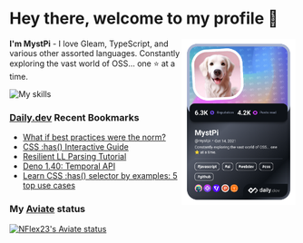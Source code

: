 # Hey there, welcome to my profile 👋

<a href="https://app.daily.dev/MystPi"><img src="https://github.com/MystPi/MystPi/blob/main/devcard.png" width="200" alt="MystPi's Dev Card" align="right"/></a>

**I'm MystPi** - I love Gleam, TypeScript, and various other assorted languages. Constantly exploring the vast world of OSS... one ⭐ at a time.

![My skills](https://skillicons.dev/icons?i=svelte,ts,js,html,css,raspberrypi,tailwind)

### [Daily.dev](https://daily.dev) Recent Bookmarks
<!-- daily.dev BOOKMARKS:START -->
- [What if best practices were the norm?](https://app.daily.dev/posts/iExLrV49P?utm_source=rss&utm_medium=bookmarks&utm_campaign=Itr6mLfRdMms0HCyePtl9)
- [CSS :has&lpar;&rpar; Interactive Guide](https://app.daily.dev/posts/qThm314CF?utm_source=rss&utm_medium=bookmarks&utm_campaign=Itr6mLfRdMms0HCyePtl9)
- [Resilient LL Parsing Tutorial](https://app.daily.dev/posts/JJzEPeIG3?utm_source=rss&utm_medium=bookmarks&utm_campaign=Itr6mLfRdMms0HCyePtl9)
- [Deno 1.40: Temporal API](https://app.daily.dev/posts/sbIuygBYT?utm_source=rss&utm_medium=bookmarks&utm_campaign=Itr6mLfRdMms0HCyePtl9)
- [Learn CSS :has&lpar;&rpar; selector by examples: 5 top use cases](https://app.daily.dev/posts/GbvGsX2Ry?utm_source=rss&utm_medium=bookmarks&utm_campaign=Itr6mLfRdMms0HCyePtl9)
<!-- daily.dev BOOKMARKS:END -->

### My [Aviate](https://aviate.scratchers.tech) status

<a href="https://aviate.scratchers.tech/api/NFlex23">
  <img
    src="https://aviate.scratchers.tech/api/image/NFlex23?width=500&height=90&dark=true"
    alt="NFlex23's Aviate status"
    style="height: 90px"
  />
</a>
